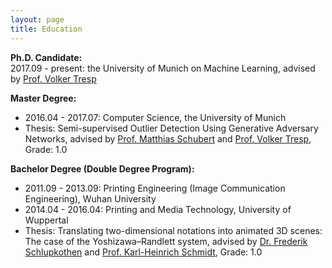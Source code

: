 ```yaml
---
layout: page
title: Education
---
```


<div class="media">
    <div class="media-body">
       <p class="media-heading">
           <strong>Ph.D. Candidate:</strong> <br />
           2017.09 - present: the University of Munich on Machine Learning, advised by <a href="https://www.dbs.ifi.lmu.de/cms/personen/professoren/tresp/index.html">Prof. Volker Tresp</a> <br />
       </p>
    </div>
</div>

<div class="media">
    <div class="media-body">
       <p class="media-heading">
           <strong>Master Degree:</strong><br />
           <ul>
           <li> 2016.04 - 2017.07: Computer Science, the University of Munich <br /></li>
           <li> Thesis: Semi-supervised Outlier Detection Using Generative Adversary Networks, advised by <a href="https://www.dbs.ifi.lmu.de/cms/personen/professoren/schubert/index.html">Prof. Matthias Schubert</a> and <a href="https://www.dbs.ifi.lmu.de/cms/personen/professoren/tresp/index.html">Prof. Volker Tresp</a>, Grade: 1.0  <br /> </li>
           </ul>
       </p>
    </div>
</div>

<div class="media">
    <div class="media-body">
       <p class="media-heading">
           <strong>Bachelor Degree (Double Degree Program):</strong> <br />
           <ul>
                <li>2011.09 - 2013.09: Printing Engineering (Image Communication Engineering), Wuhan University </li>
                <li>2014.04 - 2016.04: Printing and Media Technology, University of Wuppertal </li>
           <li> Thesis: Translating two-dimensional notations into animated 3D scenes: The case of the Yoshizawa–Randlett system, advised by <a href="https://www.dmt.uni-wuppertal.de/de/personen/schlupkothen-frederik.html">Dr. Frederik Schlupkothen</a> and <a href="https://www.dmt.uni-wuppertal.de/de/personen/schmidt-karl-heinrich.html">Prof. Karl-Heinrich Schmidt</a>, Grade: 1.0 </li>
           </ul>
       </p>
    </div>
</div>
